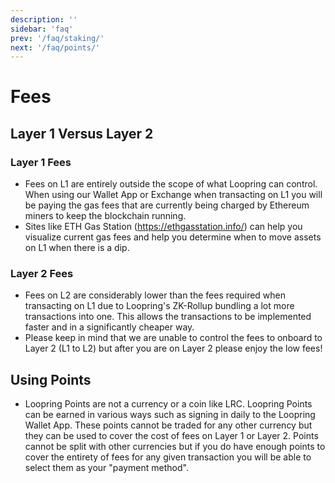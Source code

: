 ```yaml
---
description: ''
sidebar: 'faq'
prev: '/faq/staking/'
next: '/faq/points/'
---
```


# Fees

## Layer 1 Versus Layer 2

### Layer 1 Fees

- Fees on L1 are entirely outside the scope of what Loopring can control. When using our Wallet App or Exchange when transacting on L1 you will be paying the gas fees that are currently being charged by Ethereum miners to keep the blockchain running.
- Sites like ETH Gas Station (https://ethgasstation.info/) can help you visualize current gas fees and help you determine when to move assets on L1 when there is a dip.

### Layer 2 Fees

- Fees on L2 are considerably lower than the fees required when transacting on L1 due to Loopring's ZK-Rollup bundling a lot more transactions into one. This allows the transactions to be implemented faster and in a significantly cheaper way. 
- Please keep in mind that we are unable to control the fees to onboard to Layer 2 (L1 to L2) but after you are on Layer 2 please enjoy the low fees!

## Using Points

- Loopring Points are not a currency or a coin like LRC. Loopring Points can be earned in various ways such as signing in daily to the Loopring Wallet App. These points cannot be traded for any other currency but they can be used to cover the cost of fees on Layer 1 or Layer 2. Points cannot be split with other currencies but if you do have enough points to cover the entirety of fees for any given transaction you will be able to select them as your "payment method".

